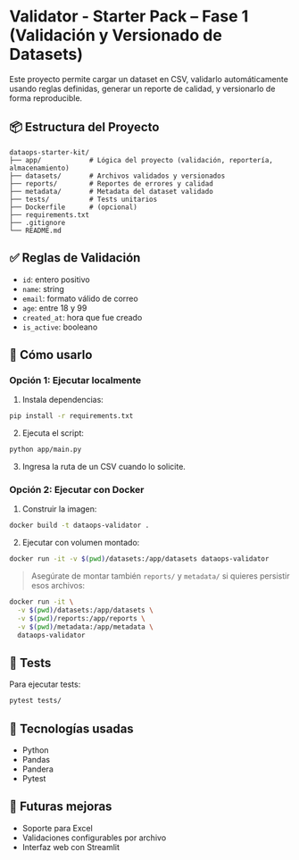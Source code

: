 # Validator - Starter Pack – Fase 1 (Validación y Versionado de Datasets)

Este proyecto permite cargar un dataset en CSV, validarlo automáticamente usando reglas definidas, generar un reporte de calidad, y versionarlo de forma reproducible.

## 📦 Estructura del Proyecto

```
dataops-starter-kit/
├── app/            # Lógica del proyecto (validación, reportería, almacenamiento)
├── datasets/       # Archivos validados y versionados
├── reports/        # Reportes de errores y calidad
├── metadata/       # Metadata del dataset validado
├── tests/          # Tests unitarios
├── Dockerfile      # (opcional)
├── requirements.txt
├── .gitignore
└── README.md
```

## ✅ Reglas de Validación
- `id`: entero positivo
- `name`: string
- `email`: formato válido de correo
- `age`: entre 18 y 99
- `created_at`: hora que fue creado
- `is_active`: booleano

## 🚀 Cómo usarlo

### Opción 1: Ejecutar localmente

1. Instala dependencias:
```bash
pip install -r requirements.txt
```

2. Ejecuta el script:
```bash
python app/main.py
```

3. Ingresa la ruta de un CSV cuando lo solicite.

### Opción 2: Ejecutar con Docker

1. Construir la imagen:
```bash
docker build -t dataops-validator .
```

2. Ejecutar con volumen montado:
```bash
docker run -it -v $(pwd)/datasets:/app/datasets dataops-validator
```

> Asegúrate de montar también `reports/` y `metadata/` si quieres persistir esos archivos:
```bash
docker run -it \
  -v $(pwd)/datasets:/app/datasets \
  -v $(pwd)/reports:/app/reports \
  -v $(pwd)/metadata:/app/metadata \
  dataops-validator
```

## 🧪 Tests

Para ejecutar tests:
```bash
pytest tests/
```

## 📌 Tecnologías usadas
- Python
- Pandas
- Pandera
- Pytest

## 🔧 Futuras mejoras
- Soporte para Excel
- Validaciones configurables por archivo
- Interfaz web con Streamlit
